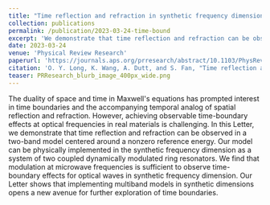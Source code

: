 ```yaml
---
title: "Time reflection and refraction in synthetic frequency dimension"
collection: publications
permalink: /publication/2023-03-24-time-bound
excerpt: 'We demonstrate that time reflection and refraction can be observed in a two-band model centered around a non-zero reference energy. Our model can be physically implemented as a system of two coupled dynamically-modulated ring resonators.'
date: 2023-03-24
venue: 'Physical Review Research'
paperurl: 'https://journals.aps.org/prresearch/abstract/10.1103/PhysRevResearch.5.L012046'
citation: 'O. Y. Long, K. Wang, A. Dutt, and S. Fan, "Time reflection and refraction in synthetic frequency dimension," <i>Physical Review Research</i> <b>5</b>, L012046 (2023).'
teaser: PRResearch_blurb_image_400px_wide.png
---
```


The duality of space and time in Maxwell's equations has prompted interest in time boundaries and the accompanying temporal analog of spatial reflection and refraction. However, achieving observable time-boundary effects at optical frequencies in real materials is challenging. In this Letter, we demonstrate that time reflection and refraction can be observed in a two-band model centered around a nonzero reference energy. Our model can be physically implemented in the synthetic frequency dimension as a system of two coupled dynamically modulated ring resonators. We find that modulation at microwave frequencies is sufficient to observe time-boundary effects for optical waves in synthetic frequency dimension. Our Letter shows that implementing multiband models in synthetic dimensions opens a new avenue for further exploration of time boundaries.
